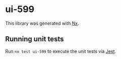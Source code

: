 # ui-599

This library was generated with [Nx](https://nx.dev).

## Running unit tests

Run `nx test ui-599` to execute the unit tests via [Jest](https://jestjs.io).
